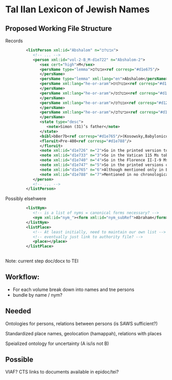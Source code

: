 # Tal Ilan Lexicon of Jewish Names

## Proposed Working File Structure

Records

```xml
         <listPerson xml:id="Abshalom" n="אבשלום">
            <!-- ... -->        
            <person xml:id="vol-2-B_M-d1e722" n="Abshalom-2">
               <sex cert="high">M</sex>
               <persName type="lemma">אבשלום<ref corresp="#d1e675"/>
               </persName>
               <persName type="lemma" xml:lang="en">Abshalom</persName>
               <persName xml:lang="he-or-aram">אבטולמוס<ref corresp="#d12e3"/>
               </persName>
               <persName xml:lang="he-or-aram">/אבטלמס<ref corresp="#d12e11"/>
               </persName>
               <persName xml:lang="he-or-aram">/אבטלוס<ref corresp="#d12e19"/>
               </persName>
               <persName xml:lang="he-or-aram">/אבישלום<ref corresp="#d12e27"/>
               </persName>
               <state type="desc">
                  <note>Simon (31)’s father</note>
               </state>
               <bibl>bBer7b<ref corresp="#d1e765"/>(Kosowsky,Babylonico, 1686)</bibl>
               <floruit>Pre-400<ref corresp="#d1e788"/>
               </floruit>
               <note xml:id="d1e726" n="2">So in the printed version tobBB68a, This person was obviously not well known, and his name was not stable so that the scribes of the mss were not sure how to write it, see vol. 4, Introduction 5.1.1.2.1.1, pp. 23-4. For this form see vol. 1, under Eutolmus (3) G/M, p. 279. Perhaps this was his name, and אבשלום is a scribal “correction” see vol. 4, Introduction 2.7.2, p. 18.</note>
               <note xml:id="d1e733" n="3">So in the Vatican 115 Ms tobBB68a, see previous note. On the form אבטולמוס see previous note. On the fall of the וs see vol. 4, Introduction 2.3.5.4, p. 13.</note>
               <note xml:id="d1e740" n="4">So in the Florence II-I-9 Ms tobBB68a, see above, n. 3. For this form see vol. 1, under Eutolmus (2) G/M, p. 279.</note>
               <note xml:id="d1e747" n="5">So in the printed versions ofbBer7b, see above, n. 3. For this form see vol. 1, under Abshalom (6) B/M, p. 60.</note>
               <note xml:id="d1e765" n="6">Although mentioned only in BT, his son is designated רבי in all the traditions in which he is mentioned (bBer7a;bMeg14a andbBB68a), see Introduction 5.1.3.2.2 and transmits traditions in Hebrew, see Introduction 5.1.3.2.5.</note>
               <note xml:id="d1e788" n="7">Mentioned in no chronological context, see Introduction 7.4.4.</note>
            </person>
            <!-- ... -->            
         </listPerson>
```

Possibly elsehwere
```xml
         <listNym>
            <!-- is a list of nyms = canonical forms necessary? -->
            <nym xml:id="nym_"><form xml:id="nym_subRef">Abraham</form></nym>
         </listNym>
         <listPlace>
            <!-- At least initially, need to maintain our own list -->
            <!-- eventually just link to authority file? -->
            <place></place>
         </listPlace>
         
```

Note: current step doc/docx to TEI

## Workflow:
* For each volume break down into names and tne persons
* bundle by name / nym?



## Needed
Ontologies for persons, relations between persons (is SAWS sufficient?)

Standardized place names, geolocation (hamappah), relations with places

Speialized ontology for uncertainty (A is/is not B)
## Possible
VIAF?
CTS links to documents available in epidoc/tei?


